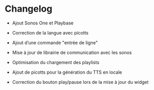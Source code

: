 Changelog
=========

-   Ajout Sonos One et Playbase

-   Correction de la langue avec picotts

-   Ajout d’une commande "entrée de ligne"

-   Mise à jour de librairie de communication avec les sonos

-   Optimisation du chargement des playlists

-   Ajout de picotts pour la génération du TTS en locale

-   Correction du bouton play/pause lors de la mise à jour du widget
